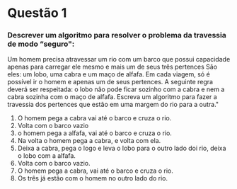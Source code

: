# Questão 1 

### Descrever um algoritmo para resolver o problema da travessia de modo “seguro":
Um homem precisa atravessar um rio com um barco que possui capacidade apenas para carregar ele mesmo e mais um de seus três pertences São eles: um lobo, uma cabra e um maço de alfafa. Em cada viagem, só é possível ir o homem e apenas um de seus pertences. A seguinte regra deverá ser respeitada: o lobo não pode ficar sozinho com a cabra e nem a cabra sozinha com o maço de alfafa. Escreva um algoritmo para fazer a travessia dos pertences que estão em uma margem do rio para a outra."

1. O homem pega a cabra vai até o barco e cruza o rio. 
2. Volta com o barco vazio
3. o homem pega a alfafa, vai até o barco e cruza o rio. 
4. Na volta o homem pega a cabra, e volta com ela.
5. Deixa a cabra, pega o logo e leva o lobo para o outro lado doi rio, deixa o lobo com a alfafa.
6. Volta com o barco vazio. 
7. O homem pega a cabra, vai até o barco e cruza o rio.
8. Os três já estão com o homem no outro lado do rio. 
